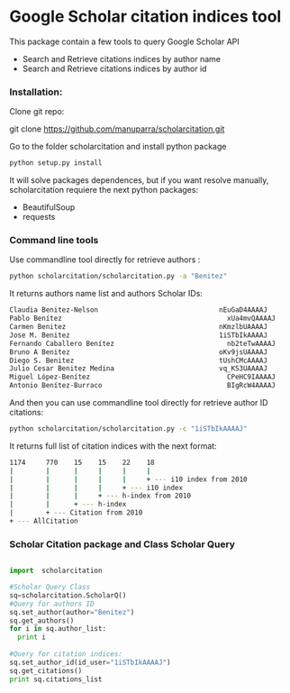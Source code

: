 Google Scholar citation indices tool
====================================

This package contain a few tools to query Google Scholar API

* Search and Retrieve citations indices by author name
* Search and Retrieve citations indices by author id


### Installation:

Clone git repo:

git clone https://github.com/manuparra/scholarcitation.git

Go to the folder scholarcitation and install python package
```bash
python setup.py install
```

It will solve packages dependences, but if you want resolve manually, scholarcitation requiere the next python packages:

* BeautifulSoup
* requests

### Command line tools

Use commandline tool directly for retrieve authors :

```bash
python scholarcitation/scholarcitation.py -a "Benitez"
```
It returns authors name list and authors Scholar IDs:

```bash
Claudia Benitez-Nelson                            	nEuGaD4AAAAJ
Pablo Benítez                                    	  xUa4mvQAAAAJ
Carmen Benitez                                    	nKmzlbUAAAAJ
Jose M. Benitez                                   	1iSTbIkAAAAJ
Fernando Caballero Benítez                       	  nb2teTwAAAAJ
Bruno A Benitez                                   	oKv9jsUAAAAJ
Diego S. Benitez                                  	tUshCMcAAAAJ
Julio Cesar Benitez Medina                        	vq_KS3UAAAAJ
Miguel López-Benítez                            	  CPeHC9IAAAAJ
Antonio Benítez-Burraco                          	  BIgRcW4AAAAJ
```

And then you can use commandline tool directly for retrieve author ID citations:
```bash
python scholarcitation/scholarcitation.py -c "1iSTbIkAAAAJ"
```
It returns full list of citation indices with the next format:

```bash
1174     770    15    15    22    18
|        |      |     |     |     |
|        |      |     |     |     + --- i10 index from 2010
|        |      |     |     + --- i10 index
|        |      |     + --- h-index from 2010
|        |      + --- h-index
|        + --- Citation from 2010
+ --- AllCitation
```

### Scholar Citation package and  Class Scholar Query

```python

import  scholarcitation

#Scholar Query Class
sq=scholarcitation.ScholarQ()
#Query for authors ID
sq.set_author(author="Benitez")
sq.get_authors()
for i in sq.author_list:
  print i
  
#Query for citation indices:
sq.set_author_id(id_user="1iSTbIkAAAAJ")
sq.get_citations()
print sq.citations_list	

```





